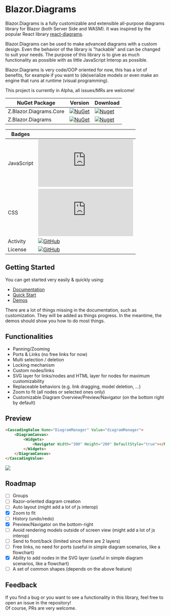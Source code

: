 # Blazor.Diagrams

Blazor.Diagrams is a fully customizable and extensible all-purpose diagrams library for Blazor (both Server Side and WASM). It was inspired by the popular React library [react-diagrams](https://github.com/projectstorm/react-diagrams).  

Blazor.Diagrams can be used to make advanced diagrams with a custom design. Even the behavior of the library is "hackable" and can be changed to suit your needs. The purpose of this library is to give as much functionality as possible with as little JavaScript Interop as possible.  

Blazor.Diagrams is very code/OOP oriented for now, this has a lot of benefits, for example if you want to (de)serialize models or even make an engine that runs at runtime (visual programming).

This project is currently in Alpha, all issues/MRs are welcome!

| NuGet Package          | Version                                                                                                                      | Download                                                                                                                      |
| ---------------------- | ---------------------------------------------------------------------------------------------------------------------------- | ----------------------------------------------------------------------------------------------------------------------------- |
| Z.Blazor.Diagrams.Core | [![NuGet](https://img.shields.io/nuget/v/Z.Blazor.Diagrams.Core.svg)](https://www.nuget.org/packages/Z.Blazor.Diagrams.Core) | [![Nuget](https://img.shields.io/nuget/dt/Z.Blazor.Diagrams.Core.svg)](https://www.nuget.org/packages/Z.Blazor.Diagrams.Core) |
| Z.Blazor.Diagrams      | [![NuGet](https://img.shields.io/nuget/v/Z.Blazor.Diagrams.svg)](https://www.nuget.org/packages/Z.Blazor.Diagrams)           | [![Nuget](https://img.shields.io/nuget/dt/Z.Blazor.Diagrams.svg)](https://www.nuget.org/packages/Z.Blazor.Diagrams)           |


| Badges   |                                                                                                                                    |
| -------- | ---------------------------------------------------------------------------------------------------------------------------------- |
| JavaScript | ![GitHub file size in bytes](https://img.shields.io/github/size/zHaytam/Blazor.Diagrams/src/Blazor.Diagrams/wwwroot/script.js)|
| CSS | ![GitHub file size in bytes](https://img.shields.io/github/size/zHaytam/Blazor.Diagrams/src/Blazor.Diagrams/wwwroot/style.css)|
| Activity | [![GitHub](https://img.shields.io/github/last-commit/zHaytam/Blazor.Diagrams/develop)](https://github.com/zHaytam/Blazor.Diagrams) |
| License  | [![GitHub](https://img.shields.io/github/license/zHaytam/Blazor.Diagrams.svg)](https://github.com/zHaytam/Blazor.Diagrams)         |

## Getting Started

You can get started very easily & quickly using:

- [Documentation](https://blazor-diagrams.zhaytam.com/)
- [Quick Start](https://blazor-diagrams.zhaytam.com/quickstart)
- [Demos](https://blazor-diagrams.zhaytam.com/demos/simple)

There are a lot of things missing in the documentation, such as customization. They will be added as things progress. In the meantime, the demos should show you how to do most things.

## Functionalities

- Panning/Zooming
- Ports & Links (no free links for now)
- Multi selection / deletion
- Locking mechanism
- Custom nodes/links
- SVG layer for links/nodes and HTML layer for nodes for maximum customizability
- Replaceable behaviors (e.g. link dragging, model deletion, ...)
- Zoom to fit (all nodes or selected ones only)
- Customizable Diagram Overview/Preview/Navigator (on the bottom right by default)

## Preview

```html
<CascadingValue Name="DiagramManager" Value="diagramManager">
    <DiagramCanvas>
        <Widgets>
            <Navigator Width="300" Height="200" DefaultStyle="true"></Navigator>
        </Widgets>
    </DiagramCanvas>
</CascadingValue>
```

![](https://i.imgur.com/k4UThmh.png)

## Roadmap

- [ ] Groups
- [ ] Razor-oriented diagram creation
- [ ] Auto layout (might add a lot of js interop)
- [x] Zoom to fit
- [ ] History (undo/redo)
- [x] Preview/Navigator on the bottom-right 
- [ ] Avoid rendering models outside of screen view (might add a lot of js interop)
- [ ] Send to front/back (limited since there are 2 layers)
- [ ] Free links, no need for ports (useful in simple diagram scenarios, like a flowchart)
- [x] Ability to add nodes in the SVG layer (useful in simple diagram scenarios, like a flowchart)
- [ ] A set of common shapes (depends on the above feature)

## Feedback

If you find a bug or you want to see a functionality in this library, feel free to open an issue in the repository!  
Of course, PRs are very welcome.
